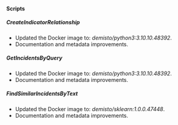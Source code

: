 #### Scripts
##### CreateIndicatorRelationship
- Updated the Docker image to: *demisto/python3:3.10.10.48392*.
- Documentation and metadata improvements.
##### GetIncidentsByQuery
- Updated the Docker image to: *demisto/python3:3.10.10.48392*.
- Documentation and metadata improvements.
##### FindSimilarIncidentsByText
- Updated the Docker image to: *demisto/sklearn:1.0.0.47448*.
- Documentation and metadata improvements.